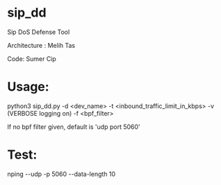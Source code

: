 # sip_dd
Sip DoS Defense Tool

Architecture : Melih Tas

Code: Sumer Cip

# Usage:
python3 sip_dd.py -d <dev_name> -t <inbound_traffic_limit_in_kbps> -v (VERBOSE logging on) -f <bpf_filter>

If no bpf filter given, default is 'udp port 5060'

# Test:
nping --udp <host> -p 5060 --data-length 10